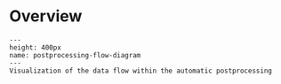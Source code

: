 # Overview

```{figure} ../figures/postprocessing-flow-diagram.png
---
height: 400px
name: postprocessing-flow-diagram
---
Visualization of the data flow within the automatic postprocessing
```